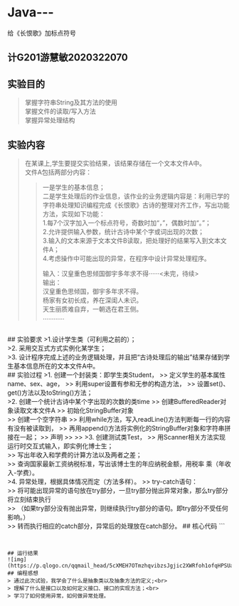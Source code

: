 # Java---
给《长恨歌》加标点符号
## 计G201游慧敏2020322070 
## 实验目的
> 掌握字符串String及其方法的使用<br>
> 掌握文件的读取/写入方法<br>
> 掌握异常处理结构<br>
## 实验内容
> 在某课上,学生要提交实验结果，该结果存储在一个文本文件A中。<br>
> 文件A包括两部分内容：<br>
>> 一是学生的基本信息；<br>
>> 二是学生处理后的作业信息，该作业的业务逻辑内容是：利用已学的字符串处理知识编程完成《长恨歌》古诗的整理对齐工作，写出功能方法，实现如下功能：<br>
>> 1.每7个汉字加入一个标点符号，奇数时加“，”，偶数时加“。”；<br>
>> 2.允许提供输入参数，统计古诗中某个字或词出现的次数；<br>
>> 3.输入的文本来源于文本文件B读取，把处理好的结果写入到文本文件A；<br>
>> 4.考虑操作中可能出现的异常，在程序中设计异常处理程序。<br>
>>
>> 输入：汉皇重色思倾国御宇多年求不得······<未完，待续><br>
>> 输出：<br>
>> 汉皇重色思倾国，御宇多年求不得。<br>
>> 杨家有女初长成，养在深闺人未识。<br>
>> 天生丽质难自弃，一朝选在君王侧。<br>
>> …………<br>
<br>
## 实验要求
>1.设计学生类（可利用之前的）；<br>
>2. 采用交互式方式实例化某学生；<br>
>3. 设计程序完成上述的业务逻辑处理，并且把“古诗处理后的输出”结果存储到学生基本信息所在的文本文件A中。<br>
## 实验过程
>1. 创建一个封装类：即学生类Student，
>>  定义学生的基本属性name、sex、age，
>>  利用super设置有参和无参的构造方法，
>>  设置set()、get()方法以及toString()方法；<br>
>2. 创建一个统计古诗中某个字出现的次数的类time
>>  创建BufferedReader对象读取文本文件A
>>  初始化StringBuffer对象<br>
>>  创建一个空字符串
>>  利用while方法，写入readLine()方法判断每一行的内容有没有被读取到，
>>  再用append()方法将实例化的StringBuffer对象和字符串拼接在一起；
>>  声明
>> 
>> 
>3. 创建测试类Test，
>>  用Scanner相关方法实现运行时交互式输入，即实例化博士生；<br>
>>  写出年收入和学费的计算方法以及两者之差；<br>
>>  查询国家最新工资纳税标准，写出该博士生的年应纳税金额，用税率 乘（年收入-学费）。<br>
>4. 异常处理，根据具体情况而定（方法多样）。
>>  try-catch语句：<br>
>>  将可能出现异常的语句放在try部分，一旦try部分抛出异常对象，那么try部分将立刻结束执行<br>
>>  （如果try部分没有抛出异常，则继续执行try部分的语句。即try部分不受任何影响。）<br>
>>  转而执行相应的catch部分，异常后的处理放在catch部分。
## 核心代码
```

```
```

```
```
 
```	
## 运行结果
![img](https://p.qlogo.cn/qqmail_head/5cXMEH7OTmzhqvibzsJgjic2XWRfoh1ofqHPSUaE6xbDicxsFQJdic7qdKZuFn99tGtI/0)
## 编程感想
> 通过此次试验，我学会了什么是抽象类以及抽象方法的定义;<br>
> 理解了什么是接口以及如何定义接口、接口的实现方法；<br>
> 学习了如何使用异常，如何做异常处理。

